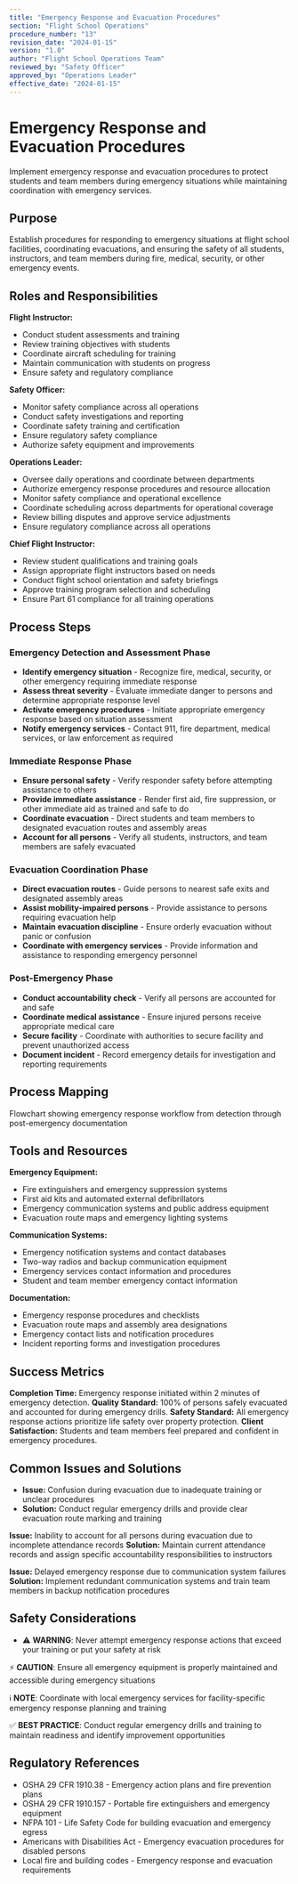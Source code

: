 ```yaml
---
title: "Emergency Response and Evacuation Procedures"
section: "Flight School Operations"
procedure_number: "13"
revision_date: "2024-01-15"
version: "1.0"
author: "Flight School Operations Team"
reviewed_by: "Safety Officer"
approved_by: "Operations Leader"
effective_date: "2024-01-15"
---
```


# Emergency Response and Evacuation Procedures

Implement emergency response and evacuation procedures to protect students and team members during emergency situations while maintaining coordination with emergency services.

## Purpose

Establish procedures for responding to emergency situations at flight school facilities, coordinating evacuations, and ensuring the safety of all students, instructors, and team members during fire, medical, security, or other emergency events.

## Roles and Responsibilities

**Flight Instructor:**

- Conduct student assessments and training
- Review training objectives with students
- Coordinate aircraft scheduling for training
- Maintain communication with students on progress
- Ensure safety and regulatory compliance

**Safety Officer:**

- Monitor safety compliance across all operations
- Conduct safety investigations and reporting
- Coordinate safety training and certification
- Ensure regulatory safety compliance
- Authorize safety equipment and improvements

**Operations Leader:**

- Oversee daily operations and coordinate between departments
- Authorize emergency response procedures and resource allocation
- Monitor safety compliance and operational excellence
- Coordinate scheduling across departments for operational coverage
- Review billing disputes and approve service adjustments
- Ensure regulatory compliance across all operations

**Chief Flight Instructor:**

- Review student qualifications and training goals
- Assign appropriate flight instructors based on needs
- Conduct flight school orientation and safety briefings
- Approve training program selection and scheduling
- Ensure Part 61 compliance for all training operations
## Process Steps

### Emergency Detection and Assessment Phase

- **Identify emergency situation** - Recognize fire, medical, security, or other emergency requiring immediate response
- **Assess threat severity** - Evaluate immediate danger to persons and determine appropriate response level
- **Activate emergency procedures** - Initiate appropriate emergency response based on situation assessment
- **Notify emergency services** - Contact 911, fire department, medical services, or law enforcement as required

### Immediate Response Phase

- **Ensure personal safety** - Verify responder safety before attempting assistance to others
- **Provide immediate assistance** - Render first aid, fire suppression, or other immediate aid as trained and safe to do
- **Coordinate evacuation** - Direct students and team members to designated evacuation routes and assembly areas
- **Account for all persons** - Verify all students, instructors, and team members are safely evacuated

### Evacuation Coordination Phase

- **Direct evacuation routes** - Guide persons to nearest safe exits and designated assembly areas
- **Assist mobility-impaired persons** - Provide assistance to persons requiring evacuation help
- **Maintain evacuation discipline** - Ensure orderly evacuation without panic or confusion
- **Coordinate with emergency services** - Provide information and assistance to responding emergency personnel

### Post-Emergency Phase

- **Conduct accountability check** - Verify all persons are accounted for and safe
- **Coordinate medical assistance** - Ensure injured persons receive appropriate medical care
- **Secure facility** - Coordinate with authorities to secure facility and prevent unauthorized access
- **Document incident** - Record emergency details for investigation and reporting requirements

## Process Mapping

Flowchart showing emergency response workflow from detection through post-emergency documentation

## Tools and Resources

**Emergency Equipment:**

- Fire extinguishers and emergency suppression systems
- First aid kits and automated external defibrillators
- Emergency communication systems and public address equipment
- Evacuation route maps and emergency lighting systems

**Communication Systems:**

- Emergency notification systems and contact databases
- Two-way radios and backup communication equipment
- Emergency services contact information and procedures
- Student and team member emergency contact information

**Documentation:**

- Emergency response procedures and checklists
- Evacuation route maps and assembly area designations
- Emergency contact lists and notification procedures
- Incident reporting forms and investigation procedures

## Success Metrics

**Completion Time:** Emergency response initiated within 2 minutes of emergency detection.
**Quality Standard:** 100% of persons safely evacuated and accounted for during emergency drills.
**Safety Standard:** All emergency response actions prioritize life safety over property protection.
**Client Satisfaction:** Students and team members feel prepared and confident in emergency procedures.

## Common Issues and Solutions

- **Issue:** Confusion during evacuation due to inadequate training or unclear procedures
- **Solution:** Conduct regular emergency drills and provide clear evacuation route marking and training




**Issue:** Inability to account for all persons during evacuation due to incomplete attendance records
**Solution:** Maintain current attendance records and assign specific accountability responsibilities to instructors

**Issue:** Delayed emergency response due to communication system failures
**Solution:** Implement redundant communication systems and train team members in backup notification procedures

## Safety Considerations

- ⚠️ **WARNING**: Never attempt emergency response actions that exceed your training or put your safety at risk



⚡ **CAUTION**: Ensure all emergency equipment is properly maintained and accessible during emergency situations

ℹ️ **NOTE**: Coordinate with local emergency services for facility-specific emergency response planning and training

✅ **BEST PRACTICE**: Conduct regular emergency drills and training to maintain readiness and identify improvement opportunities

## Regulatory References

- OSHA 29 CFR 1910.38 - Emergency action plans and fire prevention plans
- OSHA 29 CFR 1910.157 - Portable fire extinguishers and emergency equipment
- NFPA 101 - Life Safety Code for building evacuation and emergency egress
- Americans with Disabilities Act - Emergency evacuation procedures for disabled persons
- Local fire and building codes - Emergency response and evacuation requirements

